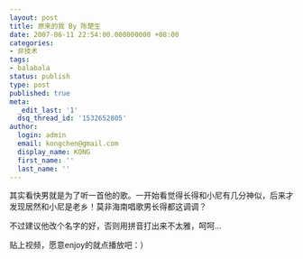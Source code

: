```yaml
---
layout: post
title: 原来的我 By 陈楚生
date: 2007-06-11 22:54:00.000000000 +08:00
categories:
- 非技术
tags:
- balabala
status: publish
type: post
published: true
meta:
  _edit_last: '1'
  dsq_thread_id: '1532652805'
author:
  login: admin
  email: kongchen@gmail.com
  display_name: KONG
  first_name: ''
  last_name: ''
---
```

其实看快男就是为了听一首他的歌。一开始看觉得长得和小尼有几分神似，后来才发现居然和小尼是老乡！莫非海南唱歌男长得都这调调？

不过建议他改个名字的好，否则用拼音打出来不太雅，呵呵...

贴上视频，愿意enjoy的就点播放吧：）
